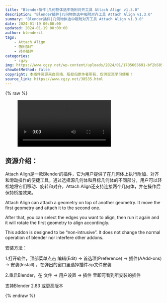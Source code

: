 ```yaml
---
title: "Blender插件|几何物体选中吸附对齐工具 Attach Align v1.3.0"
description: "Blender插件|几何物体选中吸附对齐工具 Attach Align v1.3.0"
summary: "Blender插件|几何物体选中吸附对齐工具 Attach Align v1.3.0"
date: 2024-01-19 00:00:00
updated: 2024-01-19 00:00:00
author: blenderit
tags: 
    - Attach Align
    - 吸附插件
    - 对齐插件
categories:
    - cgzy
img: https://www.cgzy.net/wp-content/uploads/2024/01/1705665691-bf2b585aaeb7a04.webp
showGetMethod: false
copyright: 本插件资源来自网络，版权归原作者所有，仅供交流学习使用！
source_link: https://www.cgzy.net/38535.html
---
```


{% raw %}
<figure class="wp-block-video aligncenter"><video controls src="http://cloud.video.taobao.com/play/u/null/p/1/e/6/t/1/446924321411.mp4"></video></figure><div class="wp-block-pandastudio-title"><div class="title_style_01"><h2 id="h2-0">资源介绍：</h2></div></div><p class="is-style-text-indent-2em">Attach Align是一款Blender的插件，它为用户提供了在几何体上执行附加、对齐和滑动操作的便捷工具。通过选择源几何体和目标几何体的不同部分，用户可以轻松地将它们移动、旋转和对齐，Attach Align还支持连接两个几何体，并在操作后保持桥接效果。</p><p>Attach Align can attach a geometry on top of another geometry. It move the first geometry and attach it to the second one.</p><p>After that, you can select the edges you want to align, then run it again and it will rotate the first geometry to align accordingly.</p><p>This addon is designed to be “non-intrusive”. It does not change the normal operation of blender nor interfere other addons.</p><div class="wp-block-pandastudio-title"><div class="title_style_01"><p>安装方法：</p></div></div><p>1.打开软件，顶部菜单点击 编辑(Edit) → 首选项(Preference) → 插件(AAdd-ons) → 安装(Install) ，在弹出的窗口里选择插件zip文件安装</p><p>2.重启Blender，在 文件 → 用户设置 → 插件 里即可看到所安装的插件</p><div class="wp-block-pandastudio-tips"><div class="tip success "><p>支持Blender 2.83 或更高版本</p>
</div></div>
<div style="display: none">cgzy</div>
{% endraw %}